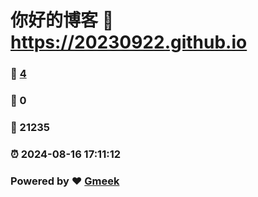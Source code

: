 # 你好的博客 :link: https://20230922.github.io 
### :page_facing_up: [4](https://20230922.github.io/tag.html) 
### :speech_balloon: 0 
### :hibiscus: 21235 
### :alarm_clock: 2024-08-16 17:11:12 
### Powered by :heart: [Gmeek](https://github.com/Meekdai/Gmeek)
